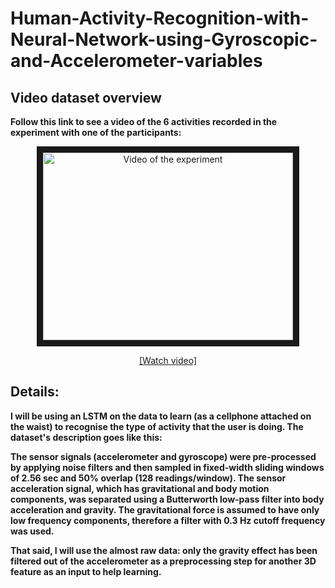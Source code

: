 # Human-Activity-Recognition-with-Neural-Network-using-Gyroscopic-and-Accelerometer-variables

## Video dataset overview

**Follow this link to see a video of the 6 activities recorded in the experiment with one of the participants:**

<p align="center">
  <a href="http://www.youtube.com/watch?feature=player_embedded&v=XOEN9W05_4A
" target="_blank"><img src="http://img.youtube.com/vi/XOEN9W05_4A/0.jpg" 
alt="Video of the experiment" width="400" height="300" border="10" /></a>
  <a href="https://youtu.be/XOEN9W05_4A"><center>[Watch video]</center></a>
</p>

## Details:

**I will be using an LSTM on the data to learn (as a cellphone attached on the waist) to recognise the type of activity that the user is doing. The dataset's description goes like this:**

**The sensor signals (accelerometer and gyroscope) were pre-processed by applying noise filters and then sampled in fixed-width sliding windows of 2.56 sec and 50% overlap (128 readings/window). The sensor acceleration signal, which has gravitational and body motion components, was separated using a Butterworth low-pass filter into body acceleration and gravity. The gravitational force is assumed to have only low frequency components, therefore a filter with 0.3 Hz cutoff frequency was used.** 

**That said, I will use the almost raw data: only the gravity effect has been filtered out of the accelerometer  as a preprocessing step for another 3D feature as an input to help learning.** 
